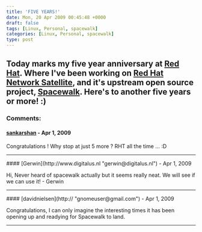 ```yaml
---
title: 'FIVE YEARS!'
date: Mon, 20 Apr 2009 00:45:48 +0000
draft: false
tags: [Linux, Personal, spacewalk]
categories: [Linux, Personal, spacewalk]
type: post
---
```


Today marks my five year anniversary at [Red Hat](http://www.redhat.com). Where I've been working on [Red Hat Network Satellite](http://www.redhat.com/red_hat_network/), and it's upstream open source project, [Spacewalk](https://fedorahosted.org/spacewalk/). Here's to another five years or more! :)
---
### Comments:
#### [sankarshan](http://sankarshan.net "sankarshan@randomink.org") - <time datetime="2009-04-20 00:32:36">Apr 1, 2009</time>

Congratulations ! Why stop at just 5 more ? RHT all the time ... :D
<hr />
#### [Gerwin](http://www.digitalus.nl "gerwin@digitalus.nl") - <time datetime="2009-04-20 04:16:45">Apr 1, 2009</time>

Hi, Never heard of spacewalk actually but it seems really neat. We will see if we can use it! - Gerwin
<hr />
#### [davidnielsen](http:// "gnomeuser@gmail.com") - <time datetime="2009-04-20 14:53:25">Apr 1, 2009</time>

Congratulations, I can only imagine the interesting times it has been opening up and readying for Spacewalk to land.
<hr />

